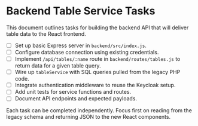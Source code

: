 # Backend Table Service Tasks

This document outlines tasks for building the backend API that will deliver table data to the React frontend.

- [ ] Set up basic Express server in `backend/src/index.js`.
- [ ] Configure database connection using existing credentials.
- [ ] Implement `/api/tables/:name` route in `backend/routes/tables.js` to return data for a given table query.
- [ ] Wire up `tableService` with SQL queries pulled from the legacy PHP code.
- [ ] Integrate authentication middleware to reuse the Keycloak setup.
- [ ] Add unit tests for service functions and routes.
- [ ] Document API endpoints and expected payloads.

Each task can be completed independently. Focus first on reading from the legacy schema and returning JSON to the new React components.
